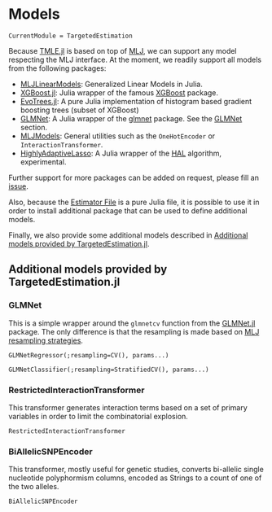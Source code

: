 # Models

```@meta
CurrentModule = TargetedEstimation
```

Because [TMLE.jl](https://targene.github.io/TMLE.jl/stable/) is based on top of [MLJ](https://alan-turing-institute.github.io/MLJ.jl/dev/), we can support any model respecting the MLJ interface. At the moment, we readily support all models from the following packages:

- [MLJLinearModels](https://juliaai.github.io/MLJLinearModels.jl/stable/): Generalized Linear Models in Julia.
- [XGBoost.jl](https://dmlc.github.io/XGBoost.jl/dev/): Julia wrapper of the famous [XGBoost](https://xgboost.readthedocs.io/en/stable/) package.
- [EvoTrees.jl](https://evovest.github.io/EvoTrees.jl/stable/): A pure Julia implementation of histogram based gradient boosting trees (subset of XGBoost)
- [GLMNet](https://github.com/JuliaStats/GLMNet.jl): A Julia wrapper of the [glmnet](https://glmnet.stanford.edu/articles/glmnet.html) package. See the [GLMNet](@ref) section.
- [MLJModels](https://github.com/JuliaAI/MLJModels.jl): General utilities such as the `OneHotEncoder` or `InteractionTransformer`.
- [HighlyAdaptiveLasso](https://github.com/olivierlabayle/HighlyAdaptiveLasso.jl): A Julia wrapper of the [HAL](https://tlverse.org/hal9001/) algorithm, experimental.

Further support for more packages can be added on request, please fill an [issue](https://github.com/TARGENE/TargetedEstimation.jl/issues).

Also, because the [Estimator File](@ref) is a pure Julia file, it is possible to use it in order to install additional package that can be used to define additional models.

Finally, we also provide some additional models described in [Additional models provided by TargetedEstimation.jl](@ref).

## Additional models provided by TargetedEstimation.jl

### GLMNet

This is a simple wrapper around the `glmnetcv` function from the [GLMNet.jl](https://github.com/JuliaStats/GLMNet.jl) package. The only difference is that the resampling is made based on [MLJ resampling strategies](https://alan-turing-institute.github.io/MLJ.jl/dev/evaluating_model_performance/#Built-in-resampling-strategies).

```@docs
GLMNetRegressor(;resampling=CV(), params...)
```

```@docs
GLMNetClassifier(;resampling=StratifiedCV(), params...)
```

### RestrictedInteractionTransformer

This transformer generates interaction terms based on a set of primary variables in order to limit the combinatorial explosion.

```@docs
RestrictedInteractionTransformer
```

### BiAllelicSNPEncoder

This transformer, mostly useful for genetic studies, converts bi-allelic single nucleotide polyphormism columns, encoded as Strings to a count of one of the two alleles.

```@docs
BiAllelicSNPEncoder
```
